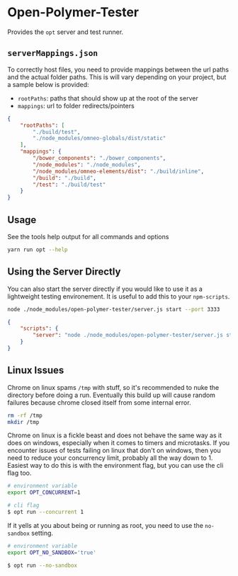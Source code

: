 # Open-Polymer-Tester

Provides the `opt` server and test runner.

## `serverMappings.json`

To correctly host files, you need to provide mappings between the url paths and the actual folder paths.
This is will vary depending on your project, but a sample below is provided:

- `rootPaths`: paths that should show up at the root of the server
- `mappings`: url to folder redirects/pointers

```json
{
	"rootPaths": [
		"./build/test",
		"./node_modules/omneo-globals/dist/static"
	],
	"mappings": {
		"/bower_components": "./bower_components",
		"/node_modules": "./node_modules",
		"/node_modules/omneo-elements/dist": "./build/inline",
		"/build": "./build",
		"/test": "./build/test"
	}
}
```

## Usage

See the tools help output for all commands and options

```sh
yarn run opt --help
```

## Using the Server Directly

You can also start the server directly if you would like to use it as a lightweight testing environement.
It is useful to add this to your `npm-scripts`.

```sh
node ./node_modules/open-polymer-tester/server.js start --port 3333
```
```json
{
	"scripts": {
		"server": "node ./node_modules/open-polymer-tester/server.js start --port 3333"
	}
}
```

## Linux Issues

Chrome on linux spams `/tmp` with stuff, so it's recommended to nuke the directory before doing a run.
Eventually this build up will cause random failures because chrome closed itself from some internal error.

```sh
rm -rf /tmp
mkdir /tmp
```

Chrome on linux is a fickle beast and does not behave the same way as it does on windows, especially when
it comes to timers and microtasks. If you encounter issues of tests failing on linux that don't on windows,
then you need to reduce your concurrency limit, probably all the way down to 1. Easiest way to do this is
with the environment flag, but you can use the cli flag too.

```sh
# environment variable
export OPT_CONCURRENT=1

# cli flag
$ opt run --concurrent 1
```

If it yells at you about being or running as root, you need to use the `no-sandbox` setting.

```sh
# environment variable
export OPT_NO_SANDBOX='true'

$ opt run --no-sandbox
```
